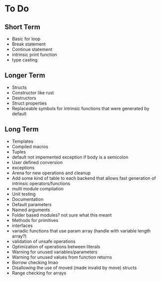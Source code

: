 # To Do
## Short Term
- Basic for loop
- Break statement
- Continue statement
- intrinsic print function
- type casting

## Longer Term
- Structs
- Constructor like rust
- Destructors
- Struct properties
- Replaceable symbols for intrinsic functions that were generated by default

## Long Term
- Templates
- Compiled macros
- Tuples
- default not impemented exception if body is a semicolon
- User defined conversion
- exceptions
- Arena for new operations and cleanup
- Add some kind of table to each backend that allows fast generation of intrinsic operators/functions
- multi module compilation
- Unit testing
- Documentation
- Default parameters
- Named arguments
- Folder based modules? not sure what this meant
- Methods for primitives
- interfaces
- variadic functions that use param array (handle with variable length array?)
- validation of unsafe operations
- Optimization of operations between literals
- Warning for unused variables/parameters
- Warning for unused values from function returns
- Borrow checking lmao
- Disallowing the use of moved (made invalid by move) structs
- Range checking for arrays
